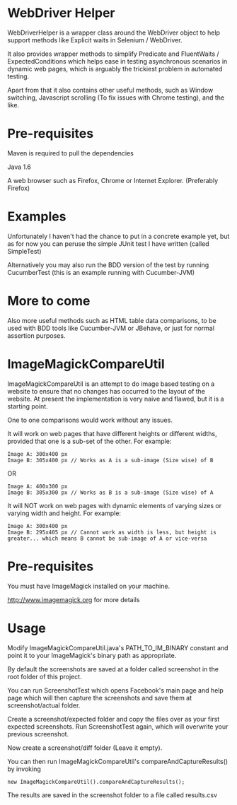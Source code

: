 WebDriver Helper
================

WebDriverHelper is a wrapper class around the WebDriver object to help support methods like Explicit waits in Selenium / WebDriver.

It also provides wrapper methods to simplify Predicate and FluentWaits / ExpectedConditions which helps ease in testing asynchronous scenarios in dynamic web pages, which is arguably the trickiest problem in automated testing.

Apart from that it also contains other useful methods, such as Window switching, Javascript scrolling (To fix issues with Chrome testing), and the like.

Pre-requisites
==============

Maven is required to pull the dependencies

Java 1.6

A web browser such as Firefox, Chrome or Internet Explorer. (Preferably Firefox)

Examples
========

Unfortunately I haven't had the chance to put in a concrete example yet, but as for now you can peruse the simple JUnit test I have written (called SimpleTest)

Alternatively you may also run the BDD version of the test by running CucumberTest (this is an example running with Cucumber-JVM)

More to come
============

Also more useful methods such as HTML table data comparisons, to be used with BDD tools like Cucumber-JVM or JBehave, or just for normal assertion purposes.



ImageMagickCompareUtil
======================

ImageMagickCompareUtil is an attempt to do image based testing on a website to ensure that no changes has occurred to the layout of the website. At present the implementation is very naive and flawed, but it is a starting point.

One to one comparisons would work without any issues.

It will work on web pages that have different heights or different widths, provided that one is a sub-set of the other. For example:

```
Image A: 300x400 px
Image B: 305x400 px // Works as A is a sub-image (Size wise) of B
```

OR

```
Image A: 400x300 px
Image B: 305x300 px // Works as B is a sub-image (Size wise) of A
```

It will NOT work on web pages with dynamic elements of varying sizes or varying width and height. For example:

```
Image A: 300x400 px
Image B: 295x405 px // Cannot work as width is less, but height is greater... which means B cannot be sub-image of A or vice-versa
```

Pre-requisites
==============

You must have ImageMagick installed on your machine.

http://www.imagemagick.org for more details

Usage
=====

Modify ImageMagickCompareUtil.java's PATH_TO_IM_BINARY constant and point it to your ImageMagick's binary path as appropriate.

By default the screenshots are saved at a folder called screenshot in the root folder of this project.

You can run ScreenshotTest which opens Facebook's main page and help page which will then capture the screenshots and save them at screenshot/actual folder.

Create a screenshot/expected folder and copy the files over as your first expected screenshots. Run ScreenshotTest again, which will overwrite your previous screenshot.

Now create a screenshot/diff folder (Leave it empty).

You can then run ImageMagickCompareUtil's compareAndCaptureResults() by invoking

```
new ImageMagickCompareUtil().compareAndCaptureResults();
```

The results are saved in the screenshot folder to a file called results.csv